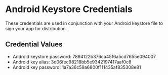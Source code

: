 # Android Keystore Credentials

These credentials are used in conjunction with your Android keystore file to sign your app for distribution.

## Credential Values

- Android keystore password: 7894122b376ca45f6a5cd7655e094007
- Android key alias: 3d06fec98218bb5e9342197417aaf0c8
- Android key password: 1a7a36c59a6800f111435af835308e81
      